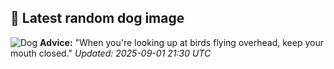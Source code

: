 ## 🐶 Latest random dog image
![Dog](https://images.dog.ceo/breeds/frise-bichon/4.jpg)
**Advice:** "When you're looking up at birds flying overhead, keep your mouth closed."
*Updated: 2025-09-01 21:30 UTC*

